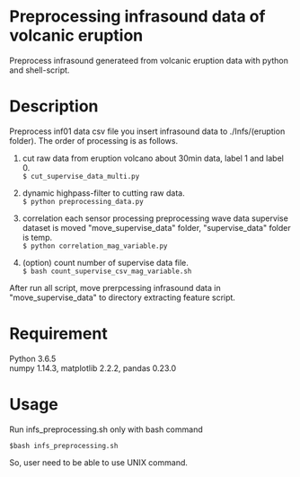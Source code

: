 Preprocessing infrasound data of volcanic eruption
====
Preprocess infrasound generateed from volcanic eruption data with python and shell-script.

Description
====
Preprocess inf01 data csv file you insert infrasound data to ./Infs/(eruption folder).
The order of processing is as follows.
1. cut raw data from eruption volcano about 30min data, label 1 and label 0.  
`$ cut_supervise_data_multi.py`  

2. dynamic highpass-filter to cutting raw data.  
`$ python preprocessing_data.py`  

3. correlation each sensor processing preprocessing wave data
supervise dataset is moved "move_supervise_data" folder, "supervise_data" folder is temp.  
`$ python correlation_mag_variable.py`

4. (option) count number of supervise data file.  
`$ bash count_supervise_csv_mag_variable.sh`  

After run all script, move prerpcessing infrasound data in "move_supervise_data" to directory extracting feature script.

Requirement
====
Python 3.6.5  
numpy 1.14.3, matplotlib 2.2.2, pandas 0.23.0

Usage
====
Run infs_preprocessing.sh only with bash command

`$bash infs_preprocessing.sh`

So, user need to be able to use UNIX command.
